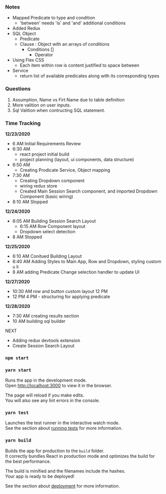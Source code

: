 
### Notes

* Mapped Predicate to type and condition
    * 'between' needs 'is' and 'and' additional conditions
* Added Redux
* SQL Object
    * Predicate
    * Clause : Object with an arrays of conditions
        * Conditions []
            * Operator
* Using Flex CSS
    * Each item within row is content justified to space between
* Service
    * return list of available predicates along with its corresponding types 

### Questions
1. Assumption, Name vs Firt Name due to table definition
2. More valition on user inputs. 
3. Sql Valition when contructing SQL statement.

### Time Tracking
**12/23/2020**
* 6 AM Initial Requirements Review
* 6:30 AM 
    * react project initial build
    * project planning (layout, ui components, data structure)
* 6:50 AM
    * Creating Prodicate Service, Object mapping
* 7:30 AM
    * Creating Dropdown component
    * wiring redux store
    * Created Main Session Search component, and imported Dropdown Component (basic wiring)
* 8:10 AM Stopped

**12/24/2020**
* 6:05 AM Building Session Search Layout
    * 6:15 AM Row Component layout
    * Dropdown select detection
* 8 AM Stopped 

**12/25/2020**
* 6:10 AM Conitued Building Layout
* 6:40 AM Adding Styles to Main App, Row and Dropdown, styling custom u li
* 8 AM adding Predicate Change selection handler to update UI

**12/27/2020**
* 10:30 AM row and button custom layout 12 PM
* 12 PM 4 PM - structuring for applying predicate

**12/28/2020**
* 7:30 AM creating results section
* 10 AM building sql builder

NEXT
* Adding redux devtools extension
* Create Session Search Layout

### `npm start`

### `yarn start`

Runs the app in the development mode.\
Open [http://localhost:3000](http://localhost:3000) to view it in the browser.

The page will reload if you make edits.\
You will also see any lint errors in the console.

### `yarn test`

Launches the test runner in the interactive watch mode.\
See the section about [running tests](https://facebook.github.io/create-react-app/docs/running-tests) for more information.

### `yarn build`

Builds the app for production to the `build` folder.\
It correctly bundles React in production mode and optimizes the build for the best performance.

The build is minified and the filenames include the hashes.\
Your app is ready to be deployed!

See the section about [deployment](https://facebook.github.io/create-react-app/docs/deployment) for more information.
